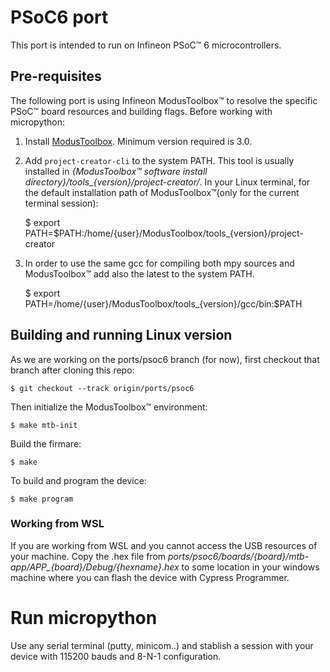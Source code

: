 # PSoC6 port

This port is intended to run on Infineon PSoC™ 6 microcontrollers.

## Pre-requisites
 
The following port is using Infineon ModusToolbox™ to resolve the specific PSoC™ board resources and building flags. Before working with micropython:

1. Install [ModusToolbox](https://www.infineon.com/cms/en/design-support/tools/sdk/modustoolbox-software/). Minimum version required is 3.0.

2. Add `project-creator-cli` to the system PATH. This tool is usually installed in *{ModusToolbox™ software install directory}/tools_{version}/project-creator/*. In your Linux terminal, for the default installation path of ModusToolbox™(only for the current terminal session):

    $ export PATH=$PATH:/home/{user}/ModusToolbox/tools_{version}/project-creator

3. In order to use the same gcc for compiling both mpy sources and ModusToolbox™ add also the latest to the system PATH.

    $ export PATH=/home/{user}/ModusToolbox/tools_{version}/gcc/bin:$PATH

## Building and running Linux version

As we are working on the ports/psoc6 branch (for now), first checkout that branch after cloning this repo:

    $ git checkout --track origin/ports/psoc6

Then initialize the ModusToolbox™ environment: 

    $ make mtb-init

Build the firmare:

    $ make

To build and program the device:

    $ make program

### Working from WSL

If you are working from WSL and you cannot access the USB resources of your machine. Copy the .hex file from *ports/psoc6/boards/{board}/mtb-app/APP_{board}/Debug/{hexname}.hex* to some location in your windows machine where you can flash the device with Cypress Programmer. 

# Run micropython

Use any serial terminal (putty, minicom..) and stablish a session with your device with 115200 bauds and 8-N-1 configuration. 
